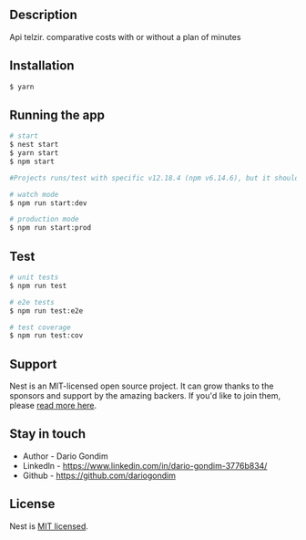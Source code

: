 
## Description
  Api telzir. comparative costs with or without a plan of minutes

## Installation

```bash
$ yarn
```

## Running the app

```bash
# start
$ nest start
$ yarn start
$ npm start

#Projects runs/test with specific v12.18.4 (npm v6.14.6), but it should work in other versions

# watch mode
$ npm run start:dev

# production mode
$ npm run start:prod
```

## Test

```bash
# unit tests
$ npm run test

# e2e tests
$ npm run test:e2e

# test coverage
$ npm run test:cov
```

## Support

Nest is an MIT-licensed open source project. It can grow thanks to the sponsors and support by the amazing backers. If you'd like to join them, please [read more here](https://docs.nestjs.com/support).

## Stay in touch

- Author - Dario Gondim
- Linkedln - https://www.linkedin.com/in/dario-gondim-3776b834/
- Github - https://github.com/dariogondim

## License

Nest is [MIT licensed](LICENSE).
